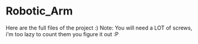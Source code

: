# Robotic_Arm
Here are the full files of the project :)
Note: You will need a LOT of screws, i'm too lazy to count them you figure it out :P
